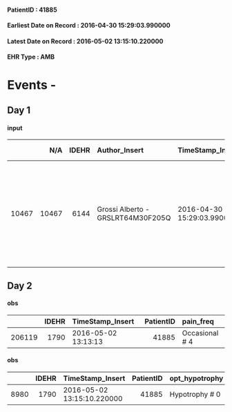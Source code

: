 
#### PatientID : 41885
#### Earliest Date on Record : 2016-04-30 15:29:03.990000
#### Latest Date on Record : 2016-05-02 13:15:10.220000
#### EHR Type : AMB

# Events - 

## Day 1

#### input
|       |    N/A |   IDEHR | Author_Insert                     | TimeStamp_Insert           | EHRType   |   PatientID |   IDDigitalSignDocument | persone_vicine   |   Unnamed: 0_x.1 |   IDANAMNESI_SOCIALE | Patient   | FamigliaAltro   | Paziente_T   | FamigliaAltro_T   |   Non_Rilevabile_x.1 | Note_Non_Rilevabile_x.1   | opt_Problemi   | chk_contr_sintomi   | opt_paziente_a   | opt_famiglia_a   | opt_adeguatezza   | opt_paziente_solo   | ds_note_con                                                               | opt_presente_assente   | Presenza_minori   | Caregiver_principale   | opt_capacita     | opt_risorse_ec   | ds_note_prio                                                                                                                                                                    | opt_paziente_ad   | opt_caregiver_ad   | Needs                   | Domestic partnership   | Fragility                    |
|------:|-------:|--------:|:----------------------------------|:---------------------------|:----------|------------:|------------------------:|:-----------------|-----------------:|---------------------:|:----------|:----------------|:-------------|:------------------|---------------------:|:--------------------------|:---------------|:--------------------|:-----------------|:-----------------|:------------------|:--------------------|:--------------------------------------------------------------------------|:-----------------------|:------------------|:-----------------------|:-----------------|:-----------------|:--------------------------------------------------------------------------------------------------------------------------------------------------------------------------------|:------------------|:-------------------|:------------------------|:-----------------------|:-----------------------------|
| 10467 |  10467 |    6144 | Grossi Alberto - GRSLRT64M30F205Q | 2016-04-30 15:29:03.990000 | AMB       |       41885 |                  351744 | N/A              |             3151 |                 2034 | Si#1      | Si#1            | Si#1         | Si#1              |                    0 | NR                        | No#0           | controllo sintomi#0 | Congruenti#1     | Congruenti#1     | Da valutare#2     | No#0                | Vive con la moglie Ivana, un figlio della moglie collabora all'assistenza | Presente#1             | No#0              | moglie Ivana           | Incrementabile#1 | Adeguate#1       | La moglie si √® informata sulla presenza del supporto psicologico in hospice in quanto descrive il paziente come molto provato psicologicamente con accessi di pianto frequenti | Totale#2          | Totale#2           | Clinici#0;Psicologici#2 | Coniuge/Convivente#0   | sovraccarico assistenziale#4 |


## Day 2

#### obs
|        |   IDEHR | TimeStamp_Insert    |   PatientID | pain_freq      |
|-------:|--------:|:--------------------|------------:|:---------------|
| 206119 |    1790 | 2016-05-02 13:13:13 |       41885 | Occasional # 4 |

#### obs
|      |   IDEHR | TimeStamp_Insert           |   PatientID | opt_hypotrophy   | chk_eloquence     | asthenia     | agitation_behavior_freq   | cognitive_state   |
|-----:|--------:|:---------------------------|------------:|:-----------------|:------------------|:-------------|:--------------------------|:------------------|
| 8980 |    1790 | 2016-05-02 13:15:10.220000 |       41885 | Hypotrophy # 0   | fluent speech # 0 | Moderate # 2 | quiet # 0                 | Polished # 2      |


